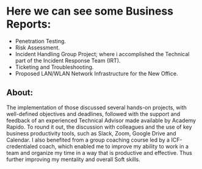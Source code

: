 # Here we can see some Business Reports:

- Penetration Testing.
- Risk Assessment.
- Incident Handling Group Project; where i accomplished the Technical part of the Incident Response Team (IRT).
- Ticketing and Troubleshooting.
- Proposed LAN/WLAN Network Infrastructure for the New Office.

## About:

The implementation of those discussed several hands-on projects, with well-defined objectives and deadlines, followed
with the support and feedback of an experienced Technical Advisor made available by Academy Rapido. 
To round it out, the discussion with colleagues and the use of key business productivity tools, such as 
Slack, Zoom, Google Drive and Calendar.
I also benefited from a group coaching course led by a ICF-credentialed coach, which enabled me to improve my
ability to work in a team and organize my time in a way that is productive and effective.
Thus further improving my mentality and overall Soft skills.
